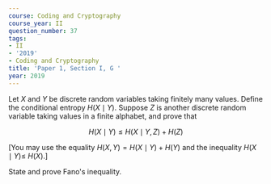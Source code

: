 ```yaml
---
course: Coding and Cryptography
course_year: II
question_number: 37
tags:
- II
- '2019'
- Coding and Cryptography
title: 'Paper 1, Section I, G '
year: 2019
---
```




Let $X$ and $Y$ be discrete random variables taking finitely many values. Define the conditional entropy $H(X \mid Y)$. Suppose $Z$ is another discrete random variable taking values in a finite alphabet, and prove that

$$H(X \mid Y) \leqslant H(X \mid Y, Z)+H(Z)$$

[You may use the equality $H(X, Y)=H(X \mid Y)+H(Y)$ and the inequality $H(X \mid Y) \leqslant$ $H(X) .]$

State and prove Fano's inequality.